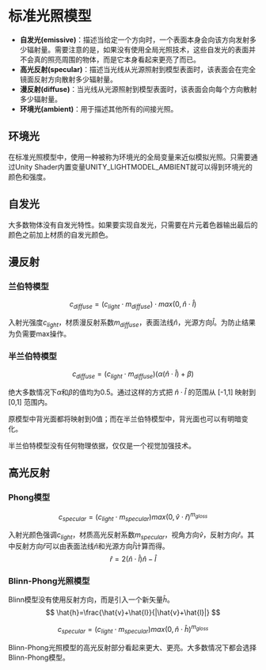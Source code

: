 # 标准光照模型

* **自发光(emissive)**：描述当给定一个方向时，一个表面本身会向该方向发射多少辐射量。需要注意的是，如果没有使用全局光照技术，这些自发光的表面并不会真的照亮周围的物体，而是它本身看起来更亮了而已。
* **高光反射(specular)**：描述当光线从光源照射到模型表面时，该表面会在完全镜面反射方向散射多少辐射量。
* **漫反射(diffuse)**：当光线从光源照射到模型表面时，该表面会向每个方向散射多少辐射量。
* **环境光(ambient)**：用于描述其他所有的间接光照。

## 环境光

在标准光照模型中，使用一种被称为环境光的全局变量来近似模拟光照。只需要通过Unity Shader内置变量UNITY_LIGHTMODEL_AMBIENT就可以得到环境光的颜色和强度。

## 自发光

大多数物体没有自发光特性。如果要实现自发光，只需要在片元着色器输出最后的颜色之前加上材质的自发光颜色。

## 漫反射

### 兰伯特模型

$$
c_{diffuse}=(c_{light} \cdot m_{diffuse}) \cdot max(0,\hat{n} \cdot \hat{l})
$$

入射光强度$c_{light}$，材质漫反射系数$m_{diffuse}$，表面法线$\hat{n}$，光源方向$\hat{l}$。为防止结果为负需要max操作。

### 半兰伯特模型

$$
c_{diffuse}=(c_{light} \cdot m_{diffuse})(\alpha(\hat{n}\cdot\hat{l})+\beta)
$$

绝大多数情况下$\alpha$和$\beta$的值均为0.5。通过这样的方式把 $\hat{n} \cdot  \hat{l}$ 的范围从 [-1,1] 映射到 [0,1] 范围内。

原模型中背光面都将映射到0值；而在半兰伯特模型中，背光面也可以有明暗变化。

半兰伯特模型没有任何物理依据，仅仅是一个视觉加强技术。

## 高光反射

### Phong模型

$$
c_{specular}=(c_{light} \cdot m_{specular})max(0,\hat{v} \cdot \hat{r})^{m_{gloss}}
$$

入射光颜色强调$c_{light}$，材质高光反射系数$m_{specular}$，视角方向$\hat{v}$，反射方向$\hat{r}$。其中反射方向$\hat{r}$可以由表面法线$\hat{n}$和光源方向$\hat{l}$计算而得。
$$
\hat{r}=2(\hat{n} \cdot \hat{l})\hat{n}-\hat{l}
$$

### Blinn-Phong光照模型

Blinn模型没有使用反射方向，而是引入一个新矢量$\hat{h}$。
$$
\hat{h}=\frac{\hat{v}+\hat{l}}{|\hat{v}+\hat{l}|}
$$

$$
c_{specular}=(c_{light} \cdot m_{specular})max(0,\hat{n} \cdot \hat{h})^{m_{gloss}}
$$

Blinn-Phong光照模型的高光反射部分看起来更大、更亮。大多数情况下都会选择Blinn-Phong模型。
